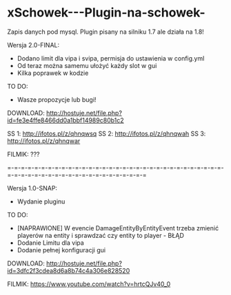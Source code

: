 # xSchowek---Plugin-na-schowek-
Zapis danych pod mysql. Plugin pisany na silniku 1.7 ale działa na 1.8!

Wersja 2.0-FINAL:

- Dodano limit dla vipa i svipa, permisja do ustawienia w config.yml
- Od teraz można samemu ułożyć każdy slot w gui 
- Kilka poprawek w kodzie

TO DO:

- Wasze propozycje lub bugi!

DOWNLOAD: http://hostuje.net/file.php?id=fe3e4ffe8466dd0a1bbf14989c80b1c2

SS 1: http://ifotos.pl/z/qhnqwsq
SS 2: http://ifotos.pl/z/qhnqwah
SS 3: http://ifotos.pl/z/qhnqwar

FILMIK: ???

=-=-=-=-=-=-=-=-=-=-=-=-=-=-=-=-=-=-=-=-=-=-=-=-=-=-=-=-=-=-=-=-=-=-=-=-=-=-=-=-=-=-=-=-=-=-=-=-=-=-=-=-=

Wersja 1.0-SNAP:

- Wydanie pluginu

TO DO:

- [NAPRAWIONE] W evencie DamageEntityByEntityEvent trzeba zmienić playerów na entity i sprawdzać czy entity to player - BŁĄD
- Dodanie Limitu dla vipa
- Dodanie pełnej konfiguracji gui

DOWNLOAD: http://hostuje.net/file.php?id=3dfc2f3cdea8d6a8b74c4a306e828520

FILMIK: https://www.youtube.com/watch?v=hrtcQJv40_0

